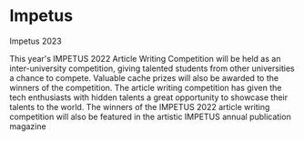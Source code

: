 # Impetus
Impetus 2023

This year's IMPETUS 2022 Article Writing Competition will be held as an inter-university
competition, giving talented students from other universities a chance to compete. Valuable
cache prizes will also be awarded to the winners of the competition. The article writing
competition has given the tech enthusiasts with hidden talents a great opportunity to showcase
their talents to the world. The winners of the IMPETUS 2022 article writing competition will
also be featured in the artistic IMPETUS annual publication magazine
